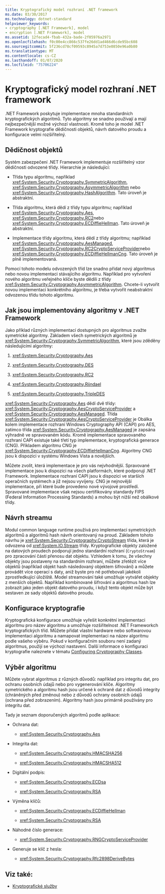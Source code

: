 ```yaml
---
title: Kryptografický model rozhraní .NET framework
ms.date: 03/30/2017
ms.technology: dotnet-standard
helpviewer_keywords:
- cryptography [.NET Framework], model
- encryption [.NET Framework], model
ms.assetid: 12fecad4-fbab-432a-bade-2f05976a2971
ms.openlocfilehash: f0c00e4cc866c537fe26dd1ad466d6cde95bc608
ms.sourcegitcommit: 5f236cd78cf09593c8945a7d753e0850e96a0b80
ms.translationtype: MT
ms.contentlocale: cs-CZ
ms.lasthandoff: 01/07/2020
ms.locfileid: "75706224"
---
```

# <a name="net-framework-cryptography-model"></a>Kryptografický model rozhraní .NET framework

.NET Framework poskytuje implementace mnoha standardních kryptografických algoritmů. Tyto algoritmy se snadno používají a mají nejbezpečnější možné výchozí vlastnosti. Kromě toho je model .NET Framework kryptografie dědičnosti objektů, návrh datového proudu a konfigurace velmi rozšiřitelný.

## <a name="object-inheritance"></a>Dědičnost objektů

Systém zabezpečení .NET Framework implementuje rozšiřitelný vzor dědičnosti odvozené třídy. Hierarchie je následující:

- Třída typu algoritmu, například <xref:System.Security.Cryptography.SymmetricAlgorithm>, <xref:System.Security.Cryptography.AsymmetricAlgorithm> nebo <xref:System.Security.Cryptography.HashAlgorithm>. Tato úroveň je abstraktní.

- Třída algoritmu, která dědí z třídy typu algoritmu; například <xref:System.Security.Cryptography.Aes>, <xref:System.Security.Cryptography.RC2>nebo <xref:System.Security.Cryptography.ECDiffieHellman>. Tato úroveň je abstraktní.

- Implementace třídy algoritmu, která dědí z třídy algoritmu; například <xref:System.Security.Cryptography.AesManaged>, <xref:System.Security.Cryptography.RC2CryptoServiceProvider>nebo <xref:System.Security.Cryptography.ECDiffieHellmanCng>. Tato úroveň je plně implementovaná.

Pomocí tohoto modelu odvozených tříd lze snadno přidat nový algoritmus nebo novou implementaci stávajícího algoritmu. Například pro vytvoření nového algoritmu veřejného klíče byste dědili z třídy <xref:System.Security.Cryptography.AsymmetricAlgorithm>. Chcete-li vytvořit novou implementaci konkrétního algoritmu, je třeba vytvořit neabstraktní odvozenou třídu tohoto algoritmu.

## <a name="how-algorithms-are-implemented-in-the-net-framework"></a>Jak jsou implementovány algoritmy v .NET Framework

Jako příklad různých implementací dostupných pro algoritmus zvažte symetrické algoritmy. Základem všech symetrických algoritmů je <xref:System.Security.Cryptography.SymmetricAlgorithm>, které jsou zděděny následujícími algoritmy:

1. <xref:System.Security.Cryptography.Aes>

2. <xref:System.Security.Cryptography.DES>

3. <xref:System.Security.Cryptography.RC2>

4. <xref:System.Security.Cryptography.Rijndael>

5. <xref:System.Security.Cryptography.TripleDES>

<xref:System.Security.Cryptography.Aes> dědí dvě třídy: <xref:System.Security.Cryptography.AesCryptoServiceProvider> a <xref:System.Security.Cryptography.AesManaged>. Třída <xref:System.Security.Cryptography.AesCryptoServiceProvider> je Obálka kolem implementace rozhraní Windows Cryptography API (CAPI) pro AES, zatímco třída <xref:System.Security.Cryptography.AesManaged> je zapsána výhradně ve spravovaném kódu. Kromě implementace spravovaného rozhraní CAPI existuje také třetí typ implementace, kryptografická generace (CNG). Příkladem algoritmu CNG je <xref:System.Security.Cryptography.ECDiffieHellmanCng>. Algoritmy CNG jsou k dispozici v systému Windows Vista a novějších.

Můžete zvolit, která implementace je pro vás nejvhodnější.  Spravované implementace jsou k dispozici na všech platformách, které podporují .NET Framework.  Implementace rozhraní CAPI jsou k dispozici ve starších operačních systémech a již nejsou vyvíjeny. CNG je nejnovější implementace, při které bude provedeno nové vývojové prostředí. Spravované implementace však nejsou certifikovány standardy FIPS (Federal Information Processing Standards) a mohou být nižší než obálkové třídy.

## <a name="stream-design"></a>Návrh streamu

Modul common language runtime používá pro implementaci symetrických algoritmů a algoritmů hash návrh orientovaný na proud. Základem tohoto návrhu je <xref:System.Security.Cryptography.CryptoStream> třída, která je odvozena od <xref:System.IO.Stream> třídy. Kryptografické objekty založené na datových proudech podporují jedno standardní rozhraní (`CryptoStream`) pro zpracování části přenosu dat objektu. Vzhledem k tomu, že všechny objekty jsou postaveny na standardním rozhraní, můžete zřetězit více objektů (například objekt hash následovaný objektem šifrování) a můžete provádět více operací s daty, aniž byste pro ně potřebovali jakékoli zprostředkující úložiště. Model streamování také umožňuje vytvářet objekty z menších objektů. Například kombinované šifrování a algoritmus hash lze zobrazit jako jeden objekt datového proudu, i když tento objekt může být sestaven ze sady objektů datového proudu.

## <a name="cryptographic-configuration"></a>Konfigurace kryptografie

Kryptografická konfigurace umožňuje vyřešit konkrétní implementaci algoritmu pro název algoritmu a umožňuje rozšiřitelnost .NET Frameworkch kryptografických tříd. Můžete přidat vlastní hardware nebo softwarovou implementaci algoritmu a namapovat implementaci na název algoritmu podle vašeho výběru. Pokud v konfiguračním souboru není zadaný algoritmus, použijí se výchozí nastavení. Další informace o konfiguraci kryptografie naleznete v tématu [Configuring Cryptography Classes](../../../docs/framework/configure-apps/configure-cryptography-classes.md).

## <a name="choosing-an-algorithm"></a>Výběr algoritmu

Můžete vybrat algoritmus z různých důvodů: například pro integritu dat, pro ochranu osobních údajů nebo pro vygenerování klíče. Algoritmy symetrického a algoritmu hash jsou určené k ochraně dat z důvodů integrity (chráněných před změnou) nebo z důvodů ochrany osobních údajů (ochrana před zobrazením). Algoritmy hash jsou primárně používány pro integritu dat.

Tady je seznam doporučených algoritmů podle aplikace:

- Ochrana dat:

  - <xref:System.Security.Cryptography.Aes>

- Integrita dat:

  - <xref:System.Security.Cryptography.HMACSHA256>

  - <xref:System.Security.Cryptography.HMACSHA512>

- Digitální podpis:

  - <xref:System.Security.Cryptography.ECDsa>

  - <xref:System.Security.Cryptography.RSA>

- Výměna klíčů:

  - <xref:System.Security.Cryptography.ECDiffieHellman>

  - <xref:System.Security.Cryptography.RSA>

- Náhodné číslo generace:

  - <xref:System.Security.Cryptography.RNGCryptoServiceProvider>

- Generuje se klíč z hesla:

  - <xref:System.Security.Cryptography.Rfc2898DeriveBytes>

## <a name="see-also"></a>Viz také:

- [Kryptografické služby](../../../docs/standard/security/cryptographic-services.md)

